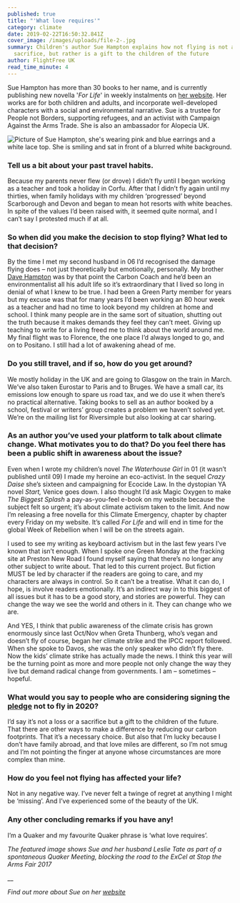 ```yaml
---
published: true
title: "'What love requires'"
category: climate
date: 2019-02-22T16:50:32.841Z
cover_image: /images/uploads/file-2-.jpg
summary: Children's author Sue Hampton explains how not flying is not a
  sacrifice, but rather is a gift to the children of the future
author: FlightFree UK
read_time_minute: 4
---
```

Sue Hampton has more than 30 books to her name, and is currently publishing new novella '*For Life*' in weekly instalments on [her website](https://www.suehamptonauthor.co.uk/). Her works are for both children and adults, and incorporate well-developed characters with a social and environmental narrative. Sue is a trustee for People not Borders, supporting refugees, and an activist with Campaign Against the Arms Trade. She is also an ambassador for Alopecia UK.

![Picture of Sue Hampton, she's wearing pink and blue earrings and a white lace top. She is smiling and sat in front of a blurred white background. ](/images/uploads/sue.jpg "Credit: Mikaela Morgan photography")

### **Tell us a bit about your past travel habits.**

Because my parents never flew (or drove) I didn’t fly until I began working as a teacher and took a holiday in Corfu. After that I didn’t fly again until my thirties, when family holidays with my children ‘progressed’ beyond Scarborough and Devon and began to mean hot resorts with white beaches. In spite of the values I’d been raised with, it seemed quite normal, and I can’t say I protested much if at all.

### **So when did you make the decision to stop flying? What led to that decision?**

By the time I met my second husband in 06 I’d recognised the damage flying does – not just theoretically but emotionally, personally. My brother [Dave Hampton](http://www.carboncoach.com/) was by that point the Carbon Coach and he’d been an environmentalist all his adult life so it’s extraordinary that I lived so long in denial of what I knew to be true. I had been a Green Party member for years but my excuse was that for many years I’d been working an 80 hour week as a teacher and had no time to look beyond my children at home and school. I think many people are in the same sort of situation, shutting out the truth because it makes demands they feel they can’t meet. Giving up teaching to write for a living freed me to think about the world around me. My final flight was to Florence, the one place I’d always longed to go, and on to Positano. I still had a lot of awakening ahead of me. 

### **Do you still travel, and if so, how do you get around?**

We mostly holiday in the UK and are going to Glasgow on the train in March. We’ve also taken Eurostar to Paris and to Bruges. We have a small car, its emissions low enough to spare us road tax, and we do use it when there’s no practical alternative. Taking books to sell as an author booked by a school, festival or writers’ group creates a problem we haven’t solved yet. We’re on the mailing list for Riversimple but also looking at car sharing.

### **As an author you’ve used your platform to talk about climate change. What motivates you to do that? Do you feel there has been a public shift in awareness about the issue?**

Even when I wrote my children’s novel *The Waterhouse Girl* in 01 (it wasn’t published until 09) I made my heroine an eco-activist. In the sequel *Crazy Daise* she’s sixteen and campaigning for Ecocide Law. In the dystopian YA novel *Start,* Venice goes down. I also thought I’d ask Magic Oxygen to make *The Biggest Splash* a pay-as-you-feel e-book on my website because the subject felt so urgent; it’s about climate activism taken to the limit. And now I’m releasing a free novella for this Climate Emergency, chapter by chapter every Friday on my website. It’s called *For Life* and will end in time for the global Week of Rebellion when I will be on the streets again. 

I used to see my writing as keyboard activism but in the last few years I’ve known that isn’t enough. When I spoke one Green Monday at the fracking site at Preston New Road I found myself saying that there’s no longer any other subject to write about. That led to this current project. But fiction MUST be led by character if the readers are going to care, and my characters are always in control. So it can’t be a treatise. What it can do, I hope, is involve readers emotionally. It’s an indirect way in to this biggest of all issues but it has to be a good story, and stories are powerful. They can change the way we see the world and others in it. They can change who we are. 

And YES, I think that public awareness of the climate crisis has grown enormously since last Oct/Nov when Greta Thunberg, who’s vegan and doesn’t fly of course, began her climate strike and the IPCC report followed. When she spoke to Davos, she was the only speaker who didn’t fly there. Now the kids’ climate strike has actually made the news. I think this year will be the turning point as more and more people not only change the way they live but demand radical change from governments. I am – sometimes – hopeful. 

### **What would you say to people who are considering signing the** **[pledge](https://www.flightfree.co.uk/pledge)** **not to fly in 2020?**

I’d say it’s not a loss or a sacrifice but a gift to the children of the future. That there are other ways to make a difference by reducing our carbon footprints. That it’s a necessary choice. But also that I’m lucky because I don’t have family abroad, and that love miles are different, so I’m not smug and I’m not pointing the finger at anyone whose circumstances are more complex than mine.

### **How do you feel not flying has affected your life?**

Not in any negative way. I’ve never felt a twinge of regret at anything I might be ‘missing’. And I’ve experienced some of the beauty of the UK.

### **Any other concluding remarks if you have any!**

I’m a Quaker and my favourite Quaker phrase is ‘what love requires’. 

*The featured image shows Sue and her husband Leslie Tate as part of a spontaneous Quaker Meeting, blocking the road to the ExCel at Stop the Arms Fair 2017*

__

*Find out more about Sue on her* *[website](https://www.suehamptonauthor.co.uk/)*